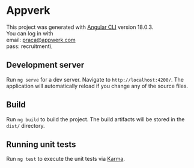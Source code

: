 # Appverk

This project was generated with [Angular CLI](https://github.com/angular/angular-cli) version 18.0.3.\
You can log in with \
email: praca@appwerk.com\
pass: recruitment\

## Development server

Run `ng serve` for a dev server. Navigate to `http://localhost:4200/`. The application will automatically reload if you change any of the source files.

## Build

Run `ng build` to build the project. The build artifacts will be stored in the `dist/` directory.

## Running unit tests

Run `ng test` to execute the unit tests via [Karma](https://karma-runner.github.io).
